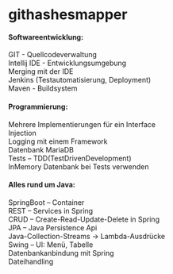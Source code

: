 # githashesmapper

<h4>Softwareentwicklung:</h4>
GIT - Quellcodeverwaltung<br>
Intellij IDE - Entwicklungsumgebung<br>
Merging mit der IDE<br>
Jenkins (Testautomatisierung, Deployment)<br>
Maven - Buildsystem<br>

<h4>Programmierung:</h4>
Mehrere Implementierungen für ein Interface<br>
Injection<br>
Logging mit einem Framework<br>
Datenbank MariaDB<br>
Tests – TDD(TestDrivenDevelopment)<br>
InMemory Datenbank bei Tests verwenden<br>

<h4>Alles rund um Java:</h4>
SpringBoot – Container<br>
REST – Services in  Spring<br>
CRUD – Create-Read-Update-Delete in Spring<br>
JPA – Java Persistence Api<br>
Java-Collection-Streams -> Lambda-Ausdrücke<br>
Swing – UI: Menü, Tabelle<br>
Datenbankanbindung mit Spring<br>
Dateihandling<br>
